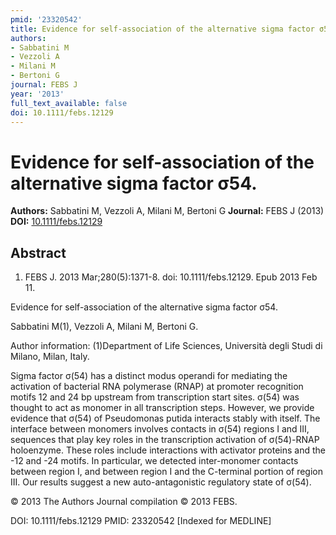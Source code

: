 ```yaml
---
pmid: '23320542'
title: Evidence for self-association of the alternative sigma factor σ54.
authors:
- Sabbatini M
- Vezzoli A
- Milani M
- Bertoni G
journal: FEBS J
year: '2013'
full_text_available: false
doi: 10.1111/febs.12129
---
```


# Evidence for self-association of the alternative sigma factor σ54.
**Authors:** Sabbatini M, Vezzoli A, Milani M, Bertoni G
**Journal:** FEBS J (2013)
**DOI:** [10.1111/febs.12129](https://doi.org/10.1111/febs.12129)

## Abstract

1. FEBS J. 2013 Mar;280(5):1371-8. doi: 10.1111/febs.12129. Epub 2013 Feb 11.

Evidence for self-association of the alternative sigma factor σ54.

Sabbatini M(1), Vezzoli A, Milani M, Bertoni G.

Author information:
(1)Department of Life Sciences, Università degli Studi di Milano, Milan, Italy.

Sigma factor σ(54) has a distinct modus operandi for mediating the activation of 
bacterial RNA polymerase (RNAP) at promoter recognition motifs 12 and 24 bp 
upstream from transcription start sites. σ(54) was thought to act as monomer in 
all transcription steps. However, we provide evidence that σ(54) of Pseudomonas 
putida interacts stably with itself. The interface between monomers involves 
contacts in σ(54) regions I and III, sequences that play key roles in the 
transcription activation of σ(54)-RNAP holoenzyme. These roles include 
interactions with activator proteins and the -12 and -24 motifs. In particular, 
we detected inter-monomer contacts between region I, and between region I and 
the C-terminal portion of region III. Our results suggest a new 
auto-antagonistic regulatory state of σ(54).

© 2013 The Authors Journal compilation © 2013 FEBS.

DOI: 10.1111/febs.12129
PMID: 23320542 [Indexed for MEDLINE]
